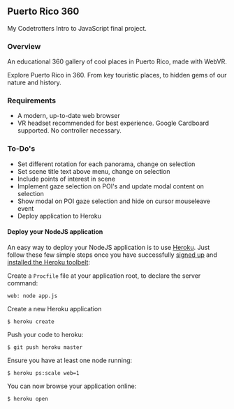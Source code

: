 ## Puerto Rico 360
My Codetrotters Intro to JavaScript final project.

### Overview
An educational 360 gallery of cool places in Puerto Rico, made with WebVR.

Explore Puerto Rico in 360. From key touristic places, to hidden gems of our nature and history.

### Requirements
  * A modern, up-to-date web browser
  * VR headset recommended for best experience. Google Cardboard supported. No controller necessary.

### To-Do's
  * Set different rotation for each panorama, change on selection
  * Set scene title text above menu, change on selection
  * Include points of interest in scene
  * Implement gaze selection on POI's and update modal content on selection
  * Show modal on POI gaze selection and hide on cursor mouseleave event
  * Deploy application to Heroku

#### Deploy your NodeJS application

An easy way to deploy your NodeJS application is to use [Heroku](http://www.heroku.com). Just follow these few simple steps once you have successfully [signed up](https://id.heroku.com/signup/www-header) and [installed the Heroku toolbelt](https://toolbelt.heroku.com/):

Create a `Procfile` file at your application root, to declare the server command:

```
web: node app.js
```

Create a new Heroku application

```
$ heroku create
```

Push your code to heroku:

```
$ git push heroku master
```

Ensure you have at least one node running:

```
$ heroku ps:scale web=1
```

You can now browse your application online:

```
$ heroku open
```
